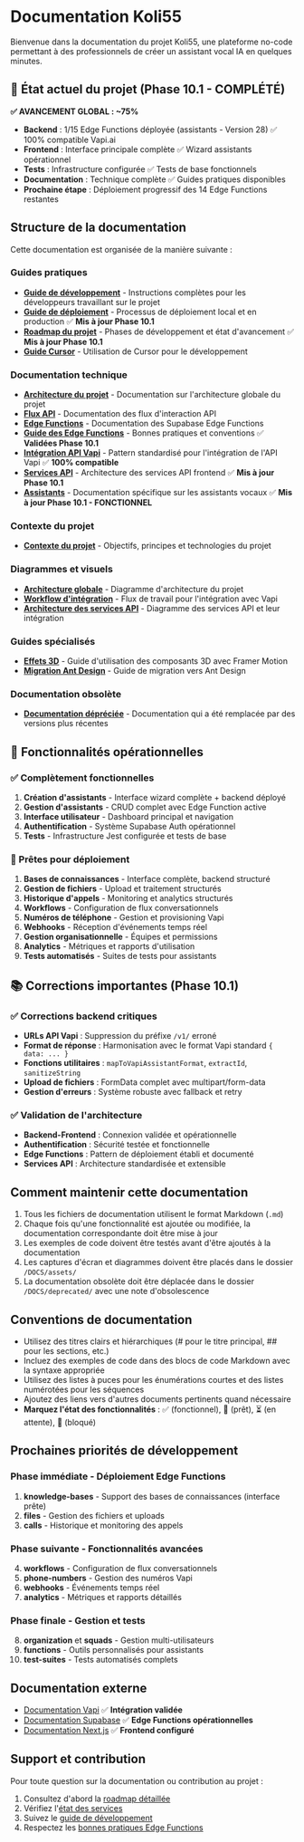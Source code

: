 # Documentation Koli55

Bienvenue dans la documentation du projet Koli55, une plateforme no-code permettant à des professionnels de créer un assistant vocal IA en quelques minutes.

## 🎉 État actuel du projet (Phase 10.1 - COMPLÉTÉ)

**✅ AVANCEMENT GLOBAL : ~75%**

- **Backend** : 1/15 Edge Functions déployée (assistants - Version 28) ✅ 100% compatible Vapi.ai
- **Frontend** : Interface principale complète ✅ Wizard assistants opérationnel
- **Tests** : Infrastructure configurée ✅ Tests de base fonctionnels
- **Documentation** : Technique complète ✅ Guides pratiques disponibles
- **Prochaine étape** : Déploiement progressif des 14 Edge Functions restantes

## Structure de la documentation

Cette documentation est organisée de la manière suivante :

### Guides pratiques

- [**Guide de développement**](development_guide.md) - Instructions complètes pour les développeurs travaillant sur le projet
- [**Guide de déploiement**](deployment.md) - Processus de déploiement local et en production ✅ **Mis à jour Phase 10.1**
- [**Roadmap du projet**](guides/todo.md) - Phases de développement et état d'avancement ✅ **Mis à jour Phase 10.1**
- [**Guide Cursor**](guides/cursor_guide.md) - Utilisation de Cursor pour le développement

### Documentation technique

- [**Architecture du projet**](architecture/project_architecture.md) - Documentation sur l'architecture globale du projet
- [**Flux API**](architecture/api_flow.md) - Documentation des flux d'interaction API
- [**Edge Functions**](architecture/edge_functions.md) - Documentation des Supabase Edge Functions
- [**Guide des Edge Functions**](architecture/edge_functions_guide.md) - Bonnes pratiques et conventions ✅ **Validées Phase 10.1**
- [**Intégration API Vapi**](api_integration.md) - Pattern standardisé pour l'intégration de l'API Vapi ✅ **100% compatible**
- [**Services API**](api_services.md) - Architecture des services API frontend ✅ **Mis à jour Phase 10.1**
- [**Assistants**](assistants.md) - Documentation spécifique sur les assistants vocaux ✅ **Mis à jour Phase 10.1 - FONCTIONNEL**

### Contexte du projet

- [**Contexte du projet**](context/project_context.md) - Objectifs, principes et technologies du projet

### Diagrammes et visuels

- [**Architecture globale**](assets/architecture.md) - Diagramme d'architecture du projet
- [**Workflow d'intégration**](assets/integration_workflow.md) - Flux de travail pour l'intégration avec Vapi
- [**Architecture des services API**](assets/api_service_architecture.md) - Diagramme des services API et leur intégration

### Guides spécialisés

- [**Effets 3D**](guides/effets-3d.md) - Guide d'utilisation des composants 3D avec Framer Motion
- [**Migration Ant Design**](guides/ant-design-migration.md) - Guide de migration vers Ant Design

### Documentation obsolète

- [**Documentation dépréciée**](deprecated/README.md) - Documentation qui a été remplacée par des versions plus récentes

## 🎯 Fonctionnalités opérationnelles

### ✅ Complètement fonctionnelles
1. **Création d'assistants** - Interface wizard complète + backend déployé
2. **Gestion d'assistants** - CRUD complet avec Edge Function active
3. **Interface utilisateur** - Dashboard principal et navigation
4. **Authentification** - Système Supabase Auth opérationnel
5. **Tests** - Infrastructure Jest configurée et tests de base

### 🔄 Prêtes pour déploiement
1. **Bases de connaissances** - Interface complète, backend structuré
2. **Gestion de fichiers** - Upload et traitement structurés
3. **Historique d'appels** - Monitoring et analytics structurés
4. **Workflows** - Configuration de flux conversationnels
5. **Numéros de téléphone** - Gestion et provisioning Vapi
6. **Webhooks** - Réception d'événements temps réel
7. **Gestion organisationnelle** - Équipes et permissions
8. **Analytics** - Métriques et rapports d'utilisation
9. **Tests automatisés** - Suites de tests pour assistants

## 📚 Corrections importantes (Phase 10.1)

### ✅ Corrections backend critiques
- **URLs API Vapi** : Suppression du préfixe `/v1/` erroné
- **Format de réponse** : Harmonisation avec le format Vapi standard `{ data: ... }`
- **Fonctions utilitaires** : `mapToVapiAssistantFormat`, `extractId`, `sanitizeString`
- **Upload de fichiers** : FormData complet avec multipart/form-data
- **Gestion d'erreurs** : Système robuste avec fallback et retry

### ✅ Validation de l'architecture
- **Backend-Frontend** : Connexion validée et opérationnelle
- **Authentification** : Sécurité testée et fonctionnelle
- **Edge Functions** : Pattern de déploiement établi et documenté
- **Services API** : Architecture standardisée et extensible

## Comment maintenir cette documentation

1. Tous les fichiers de documentation utilisent le format Markdown (`.md`)
2. Chaque fois qu'une fonctionnalité est ajoutée ou modifiée, la documentation correspondante doit être mise à jour
3. Les exemples de code doivent être testés avant d'être ajoutés à la documentation
4. Les captures d'écran et diagrammes doivent être placés dans le dossier `/DOCS/assets/`
5. La documentation obsolète doit être déplacée dans le dossier `/DOCS/deprecated/` avec une note d'obsolescence

## Conventions de documentation

- Utilisez des titres clairs et hiérarchiques (# pour le titre principal, ## pour les sections, etc.)
- Incluez des exemples de code dans des blocs de code Markdown avec la syntaxe appropriée
- Utilisez des listes à puces pour les énumérations courtes et des listes numérotées pour les séquences
- Ajoutez des liens vers d'autres documents pertinents quand nécessaire
- **Marquez l'état des fonctionnalités** : ✅ (fonctionnel), 🔄 (prêt), ⏳ (en attente), 🚫 (bloqué)

## Prochaines priorités de développement

### Phase immédiate - Déploiement Edge Functions
1. **knowledge-bases** - Support des bases de connaissances (interface prête)
2. **files** - Gestion des fichiers et uploads
3. **calls** - Historique et monitoring des appels

### Phase suivante - Fonctionnalités avancées
4. **workflows** - Configuration de flux conversationnels
5. **phone-numbers** - Gestion des numéros Vapi
6. **webhooks** - Événements temps réel
7. **analytics** - Métriques et rapports détaillés

### Phase finale - Gestion et tests
8. **organization** et **squads** - Gestion multi-utilisateurs
9. **functions** - Outils personnalisés pour assistants
10. **test-suites** - Tests automatisés complets

## Documentation externe

- [Documentation Vapi](https://docs.vapi.ai/) ✅ **Intégration validée**
- [Documentation Supabase](https://supabase.com/docs) ✅ **Edge Functions opérationnelles**
- [Documentation Next.js](https://nextjs.org/docs) ✅ **Frontend configuré**

## Support et contribution

Pour toute question sur la documentation ou contribution au projet :
1. Consultez d'abord la [roadmap détaillée](guides/todo.md)
2. Vérifiez l'[état des services](api_services.md)
3. Suivez le [guide de développement](development_guide.md)
4. Respectez les [bonnes pratiques Edge Functions](architecture/edge_functions_guide.md) 
